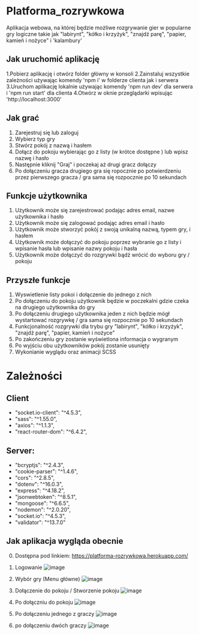 ﻿# Platforma_rozrywkowa
Aplikacja webowa, na której będzie możliwe rozgrywanie gier w popularne gry logiczne takie jak "labirynt", "kółko i krzyżyk", "znajdź parę", "papier, kamień i nożyce" i 'kalambury'

## Jak uruchomić aplikację
1.Pobierz aplikację i otwórz folder główny w konsoli
2.Zainstaluj wszystkie zależności używając komendy 'npm i' w folderze clienta jak i serwera
3.Uruchom aplikację lokalnie używając komendy 'npm run dev' dla serwera i 'npm run start' dla clienta
4.Otwórz w oknie przeglądarki wpisując 'http://localhost:3000'

## Jak grać 
1. Zarejestruj się lub zaloguj
2. Wybierz typ gry
3. Stwórz pokój z nazwą i hasłem
4. Dołącz do pokoju wybierając go z listy (w krótce dostępne ) lub wpisz nazwę i hasło
5. Następnie kliknij "Graj" i poczekaj aż drugi gracz dołączy
6. Po dołączeniu gracza drugiego gra się ropocznie po potwierdzeniu przez pierwszego gracza / gra sama się rozpocznie po 10 sekundach 

## Funkcje użytkownika
1. Użytkownik może się zarejestrować podając adres email, nazwe użytkownika i hasło
2. Użytkownik może się zalogować podając adres email i hasło
3. Użytkownik może stworzyć pokój z swoją unikalną nazwą, typem gry, i hasłem 
2. Użytkownik może dołączyć do pokoju poprzez wybranie go z listy i wpisanie hasła lub wpisanie nazwy pokoju i hasła
3. Użytkownik może dołączyć do rozgrywki bądż wrócić do wyboru gry / pokoju 

## Przyszłe funkcje
1. Wyswietlenie listy pokoi i dołączenie do jednego z nich 
2. Po dołączeniu do pokoju użytkownik będzie w poczekalni gdzie czeka na drugiego użytkownika do gry
3. Po dołączeniu drugiego użytkownika jeden z nich będzie mógł wystartować rozgrywkę / gra sama się rozpocznie po 10 sekundach 
4. Funkcjonalność rozgrywki dla trybu gry "labirynt", "kółko i krzyżyk", "znajdź parę", "papier, kamień i nożyce"
5. Po zakończeniu gry zostanie wyświetlona informacja o wygranym 
6. Po wyjściu obu użytkowników pokój zostanie usunięty 
7. Wykonianie wyglądu oraz animacji SCSS

# Zależności 

## Client

- "socket.io-client": "^4.5.3",
- "sass": "^1.55.0",
- "axios": "^1.1.3",
- "react-router-dom": "^6.4.2",

## Server: 

- "bcryptjs": "^2.4.3",
- "cookie-parser": "^1.4.6",
- "cors": "^2.8.5",
- "dotenv": "^16.0.3",
- "express": "^4.18.2",
- "jsonwebtoken": "^8.5.1",
- "mongoose": "^6.6.5",
- "nodemon": "^2.0.20",
- "socket.io": "^4.5.3",
- "validator": "^13.7.0"

## Jak aplikacja wygląda obecnie

0. Dostępna pod linkiem: https://platforma-rozrywkowa.herokuapp.com/

1. Logowanie
![image](https://user-images.githubusercontent.com/73279676/197394375-ba5c80e2-db13-45b0-95d6-96f4e0e276ce.png)


2. Wybór gry (Menu główne)
![image](https://user-images.githubusercontent.com/73279676/197394264-34c8b8b0-417c-4d1c-8820-699c3071dd06.png)


3. Dołączenie do pokoju / Stworzenie pokoju
![image](https://user-images.githubusercontent.com/73279676/197394280-0133b99f-f995-44bb-8bf5-212b951dc090.png)


4. Po dołączniu do pokoju 
![image](https://user-images.githubusercontent.com/73279676/197393763-a6cdb1d7-9efc-4e52-bde1-cd230c7c4820.png)

5. Po dołączeniu jednego z graczy 
![image](https://user-images.githubusercontent.com/73279676/197405487-f9f5416c-99b7-47e6-9866-a19e8aca3a1a.png)

6. po dołączeniu dwóch graczy 
![image](https://user-images.githubusercontent.com/73279676/197405832-a6bcf4c0-07ba-488b-a525-8de947f11031.png)

